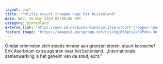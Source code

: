 ```yaml
---
layout: post
title: "Politie stuurt troepen naar het buitenland"
date: Wed, 15 May 2019 04:00:00 GMT
category: binnenland
externe_link: "https://www.ad.nl/binnenland/politie-stuurt-troepen-naar-het-buitenland~a2d9c092/"
feature_image: "https://images3.persgroep.net/rcs/hgjF65prsIxFJPoho-Oe-AWJJaY/diocontent/116609213/_fitwidth/400/?appId=21791a8992982cd8da851550a453bd7f&quality=0.7"
---
```


Omdat criminelen zich steeds minder aan grenzen storen, stuurt korpschef Erik Akerboom extra agenten naar het buitenland. ,,Internationale samenwerking is het geheim van de smid, echt.”
